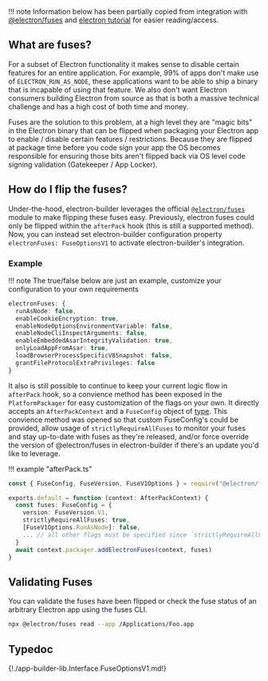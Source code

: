 !!! note
    Information below has been partially copied from integration with [@electron/fuses](https://github.com/electron/fuses) and [electron tutorial](https://raw.githubusercontent.com/electron/electron/refs/heads/main/docs/tutorial/fuses.md) for easier reading/access.

## What are fuses?

For a subset of Electron functionality it makes sense to disable certain features for an entire application.  For example, 99% of apps don't make use of `ELECTRON_RUN_AS_NODE`, these applications want to be able to ship a binary that is incapable of using that feature.  We also don't want Electron consumers building Electron from source as that is both a massive technical challenge and has a high cost of both time and money.

Fuses are the solution to this problem, at a high level they are "magic bits" in the Electron binary that can be flipped when packaging your Electron app to enable / disable certain features / restrictions.  Because they are flipped at package time before you code sign your app the OS becomes responsible for ensuring those bits aren't flipped back via OS level code signing validation (Gatekeeper / App Locker).

## How do I flip the fuses?

Under-the-hood, electron-builder leverages the official [`@electron/fuses`](https://npmjs.com/package/@electron/fuses) module to make flipping these fuses easy. Previously, electron fuses could only be flipped within the `afterPack` hook (this is still a supported method). Now, you can instead set electron-builder configuration property `electronFuses: FuseOptionsV1` to activate electron-builder's integration.

### Example
!!! note
    The true/false below are just an example, customize your configuration to your own requirements

```typescript
electronFuses: {
  runAsNode: false,
  enableCookieEncryption: true,
  enableNodeOptionsEnvironmentVariable: false,
  enableNodeCliInspectArguments: false,
  enableEmbeddedAsarIntegrityValidation: true,
  onlyLoadAppFromAsar: true,
  loadBrowserProcessSpecificV8Snapshot: false,
  grantFileProtocolExtraPrivileges: false
}
```

It also is still possible to continue to keep your current logic flow in `afterPack` hook, so a convience method has been exposed in the `PlatformPackager` for easy customization of the flags on your own. It directly accepts an `AfterPackContext` and a `FuseConfig` object of [type](https://github.com/electron/fuses/blob/main/src/config.ts).
This convience method was opened so that custom FuseConfig's could be provided, allow usage of `strictlyRequireAllFuses` to monitor your fuses and stay up-to-date with fuses as they're released, and/or force override the version of @electron/fuses in electron-builder if there's an update you'd like to leverage.

!!! example "afterPack.ts"

```typescript
const { FuseConfig, FuseVersion, FuseV1Options } = require("@electron/fuses")

exports.default = function (context: AfterPackContext) {
  const fuses: FuseConfig = {
    version: FuseVersion.V1,
    strictlyRequireAllFuses: true,
    [FuseV1Options.RunAsNode]: false,
    ... // all other flags must be specified since `strictlyRequireAllFuses = true`
  }
  await context.packager.addElectronFuses(context, fuses)
}
```

## Validating Fuses

You can validate the fuses have been flipped or check the fuse status of an arbitrary Electron app using the fuses CLI.

```bash
npx @electron/fuses read --app /Applications/Foo.app
```

## Typedoc
  {!./app-builder-lib.Interface.FuseOptionsV1.md!}